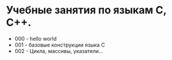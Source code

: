 # Учебные занятия по языкам C, C++.
* 000 - hello world
* 001 - базовые конструкции языка C
* 002 - Цикла, массивы, указатели...

